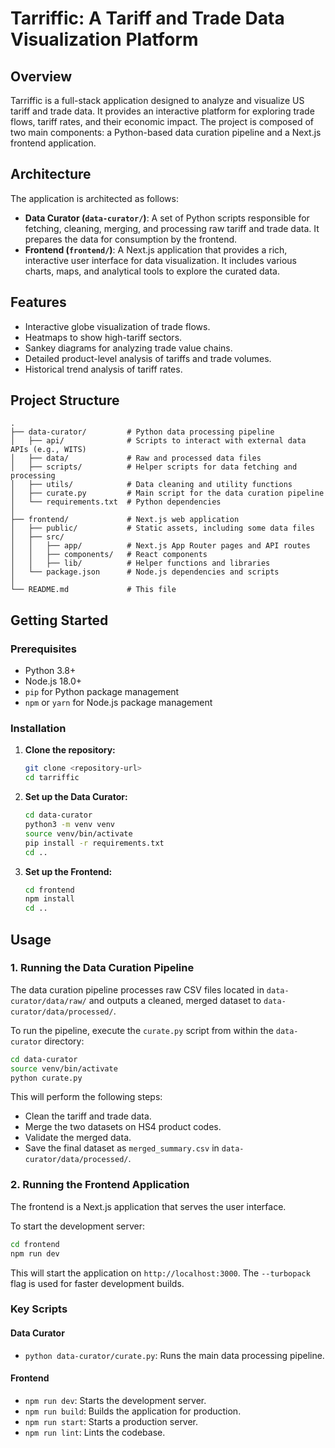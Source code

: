 # Tarriffic: A Tariff and Trade Data Visualization Platform

## Overview

Tarriffic is a full-stack application designed to analyze and visualize US tariff and trade data. It provides an interactive platform for exploring trade flows, tariff rates, and their economic impact. The project is composed of two main components: a Python-based data curation pipeline and a Next.js frontend application.

## Architecture

The application is architected as follows:

-   **Data Curator (`data-curator/`)**: A set of Python scripts responsible for fetching, cleaning, merging, and processing raw tariff and trade data. It prepares the data for consumption by the frontend.
-   **Frontend (`frontend/`)**: A Next.js application that provides a rich, interactive user interface for data visualization. It includes various charts, maps, and analytical tools to explore the curated data.

## Features

-   Interactive globe visualization of trade flows.
-   Heatmaps to show high-tariff sectors.
-   Sankey diagrams for analyzing trade value chains.
-   Detailed product-level analysis of tariffs and trade volumes.
-   Historical trend analysis of tariff rates.

## Project Structure

```
.
├── data-curator/         # Python data processing pipeline
│   ├── api/              # Scripts to interact with external data APIs (e.g., WITS)
│   ├── data/             # Raw and processed data files
│   ├── scripts/          # Helper scripts for data fetching and processing
│   ├── utils/            # Data cleaning and utility functions
│   ├── curate.py         # Main script for the data curation pipeline
│   └── requirements.txt  # Python dependencies
│
├── frontend/             # Next.js web application
│   ├── public/           # Static assets, including some data files
│   ├── src/
│   │   ├── app/          # Next.js App Router pages and API routes
│   │   ├── components/   # React components
│   │   ├── lib/          # Helper functions and libraries
│   └── package.json      # Node.js dependencies and scripts
│
└── README.md             # This file
```

## Getting Started

### Prerequisites

-   Python 3.8+
-   Node.js 18.0+
-   `pip` for Python package management
-   `npm` or `yarn` for Node.js package management

### Installation

1.  **Clone the repository:**
    ```bash
    git clone <repository-url>
    cd tarriffic
    ```

2.  **Set up the Data Curator:**
    ```bash
    cd data-curator
    python3 -m venv venv
    source venv/bin/activate
    pip install -r requirements.txt
    cd ..
    ```

3.  **Set up the Frontend:**
    ```bash
    cd frontend
    npm install
    cd ..
    ```

## Usage

### 1. Running the Data Curation Pipeline

The data curation pipeline processes raw CSV files located in `data-curator/data/raw/` and outputs a cleaned, merged dataset to `data-curator/data/processed/`.

To run the pipeline, execute the `curate.py` script from within the `data-curator` directory:

```bash
cd data-curator
source venv/bin/activate
python curate.py
```

This will perform the following steps:
-   Clean the tariff and trade data.
-   Merge the two datasets on HS4 product codes.
-   Validate the merged data.
-   Save the final dataset as `merged_summary.csv` in `data-curator/data/processed/`.

### 2. Running the Frontend Application

The frontend is a Next.js application that serves the user interface.

To start the development server:

```bash
cd frontend
npm run dev
```

This will start the application on `http://localhost:3000`. The `--turbopack` flag is used for faster development builds.

### Key Scripts

#### Data Curator

-   `python data-curator/curate.py`: Runs the main data processing pipeline.

#### Frontend

-   `npm run dev`: Starts the development server.
-   `npm run build`: Builds the application for production.
-   `npm run start`: Starts a production server.
-   `npm run lint`: Lints the codebase.
